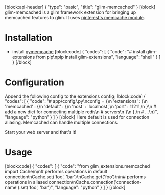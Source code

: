 [block:api-header]
{
  "type": "basic",
  "title": "glim-memcached"
}
[/block]
glim-memcached is a glim framework extension for bringing up memcached features to glim. It uses [pinterest's memcache module](https://github.com/pinterest/pymemcache).

# Installation
- install [pymemcache](https://github.com/pinterest/pymemcache)
[block:code]
{
  "codes": [
    {
      "code": "# install glim-extensions from pip\npip install glim-extensions",
      "language": "shell"
    }
  ]
}
[/block]
# Configuration
Append the following config to the extensions config;
[block:code]
{
  "codes": [
    {
      "code": "# app/config/<env>.py\nconfig = {\n    'extensions' : {\n        'memcached' : {\n            'default' : {\n                'host' : 'localhost',\n                'port' : 11211,\n            }\n            # add a new dict for connecting multiple redis\n            # servers\n        }\n    },\n    # ...\n}",
      "language": "python"
    }
  ]
}
[/block]
Here default is used for connection aliasing. Memcached can handle multiple connections.

Start your web server and that's it!

# Usage
[block:code]
{
  "codes": [
    {
      "code": "from glim_extensions.memcached import Cache\n\n# performs operations in default connection\nCache.set('foo', 'bar')\nCache.get('foo')\n\n# performs operations in aliased connection\nCache.connection('connection-name').set('foo', 'bar')",
      "language": "python"
    }
  ]
}
[/block]